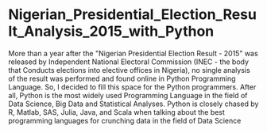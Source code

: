 # Nigerian_Presidential_Election_Result_Analysis_2015_with_Python
More than a year after the "Nigerian Presidential Election Result - 2015" was released by Independent National Electoral Commission (INEC - the body that Conducts elections into elective offices in Nigeria), no single analysis of the result was performed and found online in Python Programming Language.  So, I decided to fill this space for the Python programmers. After all, Python is the most widely used Programming Language in the field of Data Science, Big Data and Statistical Analyses. Python is closely chased by R, Matlab, SAS, Julia, Java, and Scala when talking about the best programming languages for crunching data in the field of Data Science
